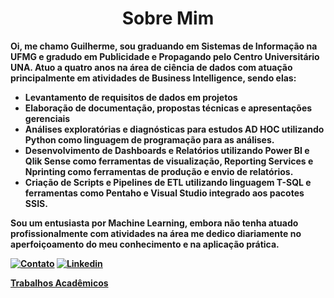 <center><h1><b> Sobre Mim</h1></center>
Oi, me chamo Guilherme, sou graduando em Sistemas de Informação na UFMG e gradudo em Publicidade e Propagando pelo Centro Universitário UNA.
Atuo a quatro anos na área de ciência de dados com atuação principalmente em atividades de Business Intelligence, sendo elas:
  
- Levantamento de requisitos de dados em projetos
- Elaboração de documentação, propostas técnicas e apresentações gerenciais
- Análises exploratórias e diagnósticas para estudos AD HOC utilizando Python como linguagem de programação para as análises.
- Desenvolvimento de Dashboards e Relatórios utilizando Power BI e Qlik Sense como ferramentas de visualização, Reporting Services e Nprinting como ferramentas de produção e envio de relatórios.
- Criação de Scripts e Pipelines de ETL utilizando linguagem T-SQL e ferramentas como Pentaho e Visual Studio integrado aos pacotes SSIS. 

Sou um entusiasta por Machine Learning, embora não tenha atuado profissionalmente com atividades na área me dedico diariamente no aperfoiçoamento do meu conhecimento e na aplicação prática.

[![Contato](https://img.shields.io/badge/Gmail-D14836?style=for-the-badge&logo=gmail&logoColor=white)](mailto:guimendeees.si@gmail.com) 
[![Linkedin](https://img.shields.io/badge/LinkedIn-0077B5?style=for-the-badge&logo=linkedin&logoColor=white)](https://www.linkedin.com/in/guimendees/)

[Trabalhos Acadêmicos](https://github.com/GuiMendeees/UFMG)
<!--<center><h1><b>Projetos</h1></center>

[Analytics]()
[ML]()

-->
